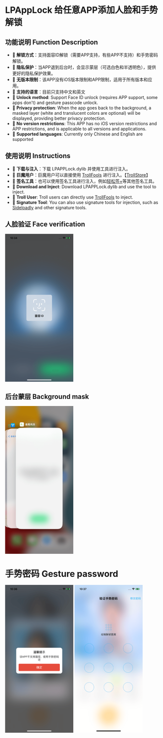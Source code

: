 # LPAppLock 给任意APP添加人脸和手势解锁

## 功能说明 Function Description
- 🌟 **解锁方式**：支持面容ID解锁（需要APP支持，有些APP不支持）和手势密码解锁。
- 🌟 **隐私保护**：当APP退到后台时，会显示蒙层（可选白色和半透明色），提供更好的隐私保护效果。
- 🌟 **无版本限制**：该APP没有iOS版本限制和APP限制，适用于所有版本和应用。
- 🌟 **支持的语言**：目前只支持中文和英文
- 🌟 **Unlock method**: Support Face ID unlock (requires APP support, some apps don't) and gesture passcode unlock.
- 🌟 **Privacy protection**: When the app goes back to the background, a masked layer (white and translucent colors are optional) will be displayed, providing better privacy protection.
- 🌟 **No version restrictions**: This APP has no iOS version restrictions and APP restrictions, and is applicable to all versions and applications.
- 🌟 **Supported languages**: Currently only Chinese and English are supported

## 使用说明 Instructions
- 🌟 **下载与注入**：下载 LPAPPLock.dylib 并使用工具进行注入。
- 🌟 **巨魔用户**：巨魔用户可以直接使用 [TrollFools](https://github.com/Lessica/TrollFools) 进行注入。【[TrollStore](https://github.com/opa334/TrollStore?tab=readme-ov-file)】
- 🌟 **签名工具**：也可以使用签名工具进行注入，例如[轻松签+](https://esing.yyyue.xyz/)等其他签名工具。
- 🌟 **Download and Inject**: Download LPAPPLock.dylib and use the tool to inject.
- 🌟 **Troll User**: Troll users can directly use [TrollFools](https://github.com/Lessica/TrollFools) to inject.
- 🌟 **Signature Tool**: You can also use signature tools for injection, such as [Sideloadly](https://sideloadly.io/) and other signature tools.

## 人脸验证 Face verification
<img src="./image/1.png" alt="Screenshot" width="222" height="480"/>

## 后台蒙层 Background mask
<img src="./image/5.png" alt="Screenshot" width="222" height="480"/>

# 手势密码 Gesture password
<img src="./image/3.png" alt="Screenshot" width="222" height="480"/>
<img src="./image/4.png" alt="Screenshot" width="222" height="480"/>
